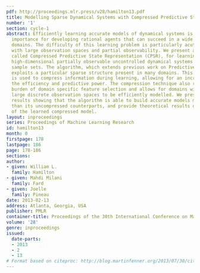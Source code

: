 ```yaml
---
pdf: http://proceedings.mlr.press/v28/hamilton13.pdf
title: Modelling Sparse Dynamical Systems with Compressed Predictive State Representations
number: '1'
section: cycle-1
abstract: Efficiently learning accurate models of dynamical systems is of central
  importance for developing rational agents that can succeed in a wide range of challenging
  domains. The difficulty of this learning problem is particularly acute in settings
  with large observation spaces and partial observability. We present a new algorithm,
  called Compressed Predictive State Representation (CPSR), for learning models of
  high-dimensional partially observable uncontrolled dynamical systems from small
  sample sets. The algorithm, which extends previous work on Predictive State Representations,
  exploits a particular sparse structure present in many domains. This sparse structure
  is used to compress information during learning, allowing for an increase in both
  the efficiency and predictive power. The compression technique also relieves the
  burden of domain specific feature selection and allows for domains with extremely
  large discrete observation spaces to be efficiently modelled. We present empirical
  results showing that the algorithm is able to build accurate models more efficiently
  than its uncompressed counterparts, and provide theoretical results on the accuracy
  of the learned compressed model.
layout: inproceedings
series: Proceedings of Machine Learning Research
id: hamilton13
month: 0
firstpage: 178
lastpage: 186
page: 178-186
sections: 
author:
- given: William L.
  family: Hamilton
- given: Mahdi Milani
  family: Fard
- given: Joelle
  family: Pineau
date: 2013-02-13
address: Atlanta, Georgia, USA
publisher: PMLR
container-title: Proceedings of the 30th International Conference on Machine Learning
volume: '28'
genre: inproceedings
issued:
  date-parts:
  - 2013
  - 2
  - 13
# Format based on citeproc: http://blog.martinfenner.org/2013/07/30/citeproc-yaml-for-bibliographies/
---
```

